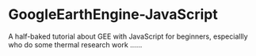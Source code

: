 # GoogleEarthEngine-JavaScript
A half-baked tutorial about GEE with JavaScript for beginners, especiallly who do some thermal research work
......
